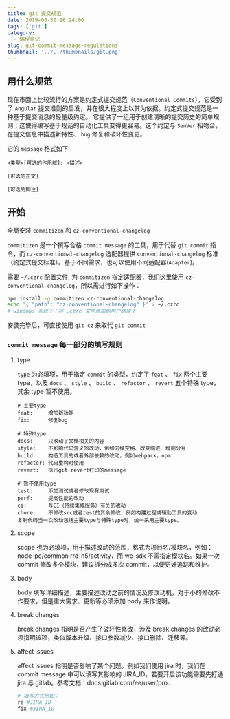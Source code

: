 ```yaml
---
title: git 提交规范
date: 2019-06-30 16:24:00
tags: ['git']
category:
  - 编程笔记
slug: git-commit-message-regulations
thumbnail: '../../thumbnails/git.png'
---
```


## 用什么规范

现在市面上比较流行的方案是约定式提交规范（`Conventional Commits`），它受到了 `Angular` 提交准则的启发，并在很大程度上以其为依据。约定式提交规范是一种基于提交消息的轻量级约定。 它提供了一组用于创建清晰的提交历史的简单规则；这使得编写基于规范的自动化工具变得更容易。这个约定与 `SemVer` 相吻合，在提交信息中描述新特性、 `bug` 修复和破坏性变更。

它的 `message` 格式如下:

```terminal
<类型>[可选的作用域]: <描述>

[可选的正文]

[可选的脚注]
```

## 开始

全局安装 `commitizen` 和 `cz-conventional-changelog`

`commitizen` 是一个撰写合格 `commit message` 的工具，用于代替 `git commit` 指令，而 `cz-conventional-changelog` 适配器提供 `conventional-changelog` 标准（约定式提交标准）。基于不同需求，也可以使用不同适配器(`Adapter`)。

需要 `~/.czrc` 配置文件, 为 `commitizen` 指定适配器，我们这里使用 `cz-conventional-changelog`，所以需进行如下操作：

```bash
npm install -g commitizen cz-conventional-changelog
echo '{ "path": "cz-conventional-changelog" }' > ~/.czrc
# windows 系统下：将 .czrc 文件添加到用户路径下
```

安装完毕后，可直接使用 `git cz` 来取代 `git commit`

### `commit message` 每一部分的填写规则

1. type

   `type` 为必填项，用于指定 `commit` 的类型，约定了 `feat` 、 `fix` 两个主要 type，以及 `docs` 、 `style` 、 `build` 、 `refactor` 、 `revert` 五个特殊 type，其余 type 暂不使用。

   ```terminal
   # 主要type
   feat:     增加新功能
   fix:      修复bug

   # 特殊type
   docs:     只改动了文档相关的内容
   style:    不影响代码含义的改动，例如去掉空格、改变缩进、增删分号
   build:    构造工具的或者外部依赖的改动，例如webpack，npm
   refactor: 代码重构时使用
   revert:   执行git revert打印的message

   # 暂不使用type
   test:     添加测试或者修改现有测试
   perf:     提高性能的改动
   ci:       与CI（持续集成服务）有关的改动
   chore:    不修改src或者test的其余修改，例如构建过程或辅助工具的变动
   复制代码当一次改动包括主要type与特殊type时，统一采用主要type。
   ```

2. scope

   scope 也为必填项，用于描述改动的范围，格式为项目名/模块名，例如：
   node-pc/common rrd-h5/activity，而 we-sdk 不需指定模块名。如果一次 commit 修改多个模块，建议拆分成多次 commit，以便更好追踪和维护。

3. body

   body 填写详细描述，主要描述改动之前的情况及修改动机，对于小的修改不作要求，但是重大需求、更新等必须添加 body 来作说明。

4. break changes

   break changes 指明是否产生了破坏性修改，涉及 break changes 的改动必须指明该项，类似版本升级、接口参数减少、接口删除、迁移等。

5. affect issues

   affect issues 指明是否影响了某个问题。例如我们使用 jira 时，我们在 commit message 中可以填写其影响的 JIRA_ID，若要开启该功能需要先打通 jira 与 gitlab。参考文档：docs.gitlab.com/ee/user/pro…

   ```bash
   # 填写方式例如：
   re #JIRA_ID
   fix #JIRA_ID
   ```
